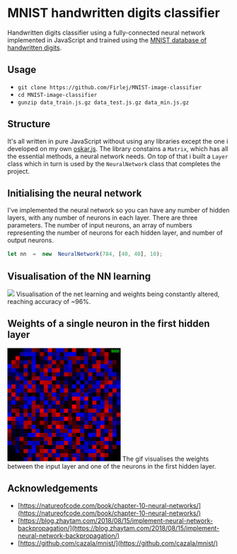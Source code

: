 # MNIST handwritten digits classifier
Handwritten digits classifier using a fully-connected neural network implemented in JavaScript and trained using the [MNIST database of handwritten digits](http://yann.lecun.com/exdb/mnist/).

## Usage
- `git clone https://github.com/Firlej/MNIST-image-classifier`
- `cd MNIST-image-classifier`
- `gunzip data_train.js.gz data_test.js.gz data_min.js.gz`

## Structure
It's all written in pure JavaScript without using any libraries except the one i developed on my own [oskar.js](https://github.com/Firlej/oskar.js/). The library constains a `Matrix`, which has all the essential methods, a neural network needs. On top of that i built a `Layer` class which in turn is used by the `NeuralNetwork` class that completes the project.

## Initialising the neural network
I've implemented the neural network so you can have any number of hidden layers, with any number of neurons in each layer. There are three parameters. The number of input neurons, an array of numbers representing the number of neurons for each hidden layer, and number of output neurons.
```js
let nn  =  new  NeuralNetwork(784, [40, 40], 10);
```

## Visualisation of the NN learning
<!-- https://media.giphy.com/media/gKZwncNW8wahE14z63/giphy.gif -->
![](images/net.gif)
Visualisation of the net learning and weights being constantly altered, reaching accuracy of ~96%.

## Weights of a single neuron in the first hidden layer
<!-- https://media.giphy.com/media/fsu9Z8Wc9jX3qEZt5Z/giphy.gif -->
![](images/neuron.gif)
The gif visualises the weights between the input layer and one of the neurons in the first hidden layer.

## Acknowledgements
- [https://natureofcode.com/book/chapter-10-neural-networks/](https://natureofcode.com/book/chapter-10-neural-networks/)
- [https://blog.zhaytam.com/2018/08/15/implement-neural-network-backpropagation/](https://blog.zhaytam.com/2018/08/15/implement-neural-network-backpropagation/)
- [https://github.com/cazala/mnist/](https://github.com/cazala/mnist/)